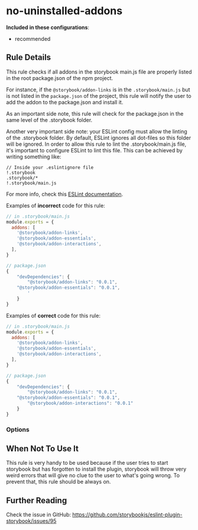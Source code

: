 # no-uninstalled-addons

<!-- RULE-CATEGORIES:START -->

**Included in these configurations**: <ul><li>recommended</li></ul>

<!-- RULE-CATEGORIES:END -->

## Rule Details

This rule checks if all addons in the storybook main.js file are properly listed in the root package.json of the npm project.

For instance, if the `@storybook/addon-links` is in the `.storybook/main.js` but is not listed in the `package.json` of the project, this rule will notify the user to add the addon to the package.json and install it.

As an important side note, this rule will check for the package.json in the same level of the .storybook folder.

Another very important side note: your ESLint config must allow the linting of the .storybook folder. By default, ESLint ignores all dot-files so this folder will be ignored. In order to allow this rule to lint the .storybook/main.js file, it's important to configure ESLint to lint this file. This can be achieved by writing something like:

```
// Inside your .eslintignore file
!.storybook
.storybook/*
!.storybook/main.js
```

For more info, check this [ESLint documentation](https://eslint.org/docs/latest/user-guide/configuring/ignoring-code#:~:text=In%20addition%20to,contents%2C%20are%20ignored).

Examples of **incorrect** code for this rule:

```js
// in .storybook/main.js
module.exports = {
  addons: [
    '@storybook/addon-links',
    '@storybook/addon-essentials',
    '@storybook/addon-interactions',
  ],
}

// package.json
{
	"devDependencies": {
		"@storybook/addon-links": "0.0.1",
    "@storybook/addon-essentials": "0.0.1",
		'
	}
}
```

Examples of **correct** code for this rule:

```js
// in .storybook/main.js
module.exports = {
  addons: [
    '@storybook/addon-links',
    '@storybook/addon-essentials',
    '@storybook/addon-interactions',
  ],
}

// package.json
{
	"devDependencies": {
		"@storybook/addon-links": "0.0.1",
    "@storybook/addon-essentials": "0.0.1",
		"@storybook/addon-interactions": "0.0.1"
	}
}
```

### Options

## When Not To Use It

This rule is very handy to be used because if the user tries to start storybook but has forgotten to install the plugin, storybook will throw very weird errors that will give no clue to the user to what's going wrong. To prevent that, this rule should be always on.

## Further Reading

Check the issue in GitHub: https://github.com/storybookjs/eslint-plugin-storybook/issues/95
